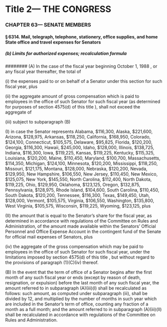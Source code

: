 
# Title 2— THE CONGRESS
### CHAPTER 63— SENATE MEMBERS
#### § 6314. Mail, telegraph, telephone, stationery, office supplies, and home State office and travel expenses for Senators
##### (b) Limits for authorized expenses; recalculation formula
######## (A) In the case of the fiscal year beginning October 1, 1988 , or any fiscal year thereafter, the total of

(i) the expenses paid to or on behalf of a Senator under this section for such fiscal year, plus

(ii) the aggregate amount of gross compensation which is paid to employees in the office of such Senator for such fiscal year (as determined for purposes of section 4575(d) of this title ), shall not exceed the aggregate of

(iii) subject to subparagraph (B)

(I) in case the Senator represents Alabama, $116,300, Alaska, $221,600, Arizona, $128,975, Arkansas, $118,250, California, $168,950, Colorado, $124,100, Connecticut, $105,575, Delaware, $95,825, Florida, $120,200, Georgia, $116,300, Hawaii, $245,000, Idaho, $128,000, Illinois, $138,725, Indiana, $116,300, Iowa, $119,225, Kansas, $119,225, Kentucky, $115,325, Louisiana, $120,200, Maine, $110,450, Maryland, $100,700, Massachusetts, $114,350, Michigan, $124,100, Minnesota, $120,200, Mississippi, $118,250, Missouri, $121,175, Montana, $128,000, Nebraska, $120,200, Nevada, $129,950, New Hampshire, $106,550, New Jersey, $110,450, New Mexico, $125,075, New York, $145,550, North Carolina, $112,400, North Dakota, $119,225, Ohio, $129,950, Oklahoma, $123,125, Oregon, $132,875, Pennsylvania, $128,975, Rhode Island, $104,600, South Carolina, $110,450, South Dakota, $120,200, Tennessee, $116,300, Texas, $149,450, Utah, $128,000, Vermont, $105,575, Virginia, $106,550, Washington, $135,800, West Virginia, $105,575, Wisconsin, $119,225, Wyoming, $123,125, plus

(II) the amount that is equal to the Senator’s share for the fiscal year, as determined in accordance with regulations of the Committee on Rules and Administration, of the amount made available within the Senators’ Official Personnel and Office Expense Account in the contingent fund of the Senate for official mail expenses of Senators, plus

(iv) the aggregate of the gross compensation which may be paid to employees in the office of such Senator for such fiscal year, under the limitations imposed by section 4575(d) of this title , but without regard to the provisions of paragraph (1)(C)(iv) thereof.

(B) In the event that the term of office of a Senator begins after the first month of any such fiscal year or ends (except by reason of death, resignation, or expulsion) before the last month of any such fiscal year, the amount referred to in subparagraph (A)(iii)(I) shall be recalculated as follows: such amount, as computed under subparagraph (iii), shall be divided by 12, and multiplied by the number of months in such year which are included in the Senator’s term of office, counting any fraction of a month as a full month; and the amount referred to in subparagraph (A)(iii)(II) shall be recalculated in accordance with regulations of the Committee on Rules and Administration.
